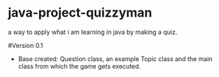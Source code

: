 # java-project-quizzyman
a way to apply what i am learning in java by making a quiz.

#Version 0.1

- Base created: Question class, an example Topic class and the main class from which the game gets executed.
